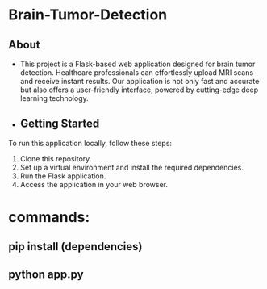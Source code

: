 # Brain-Tumor-Detection
## About
- This project is a Flask-based web application designed for brain tumor detection. Healthcare professionals can effortlessly upload MRI scans and receive instant results. Our application is not only fast and accurate but also offers a user-friendly interface, powered by cutting-edge deep learning technology.
- ## Getting Started
To run this application locally, follow these steps:

1. Clone this repository.
2. Set up a virtual environment and install the required dependencies.
3. Run the Flask application.
4. Access the application in your web browser.

# commands:
## pip install (dependencies)
## python app.py
